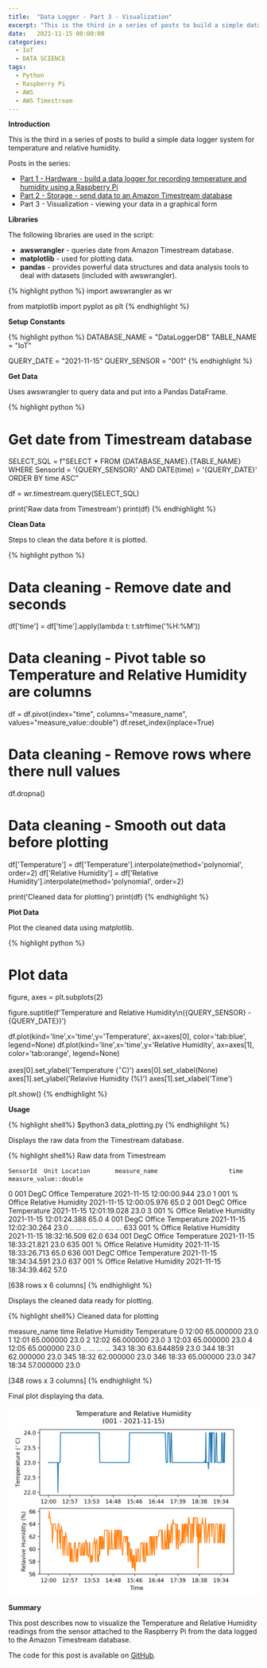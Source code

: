 ```yaml
---
title:  "Data Logger - Part 3 - Visualization"
excerpt: "This is the third in a series of posts to build a simple data logger system for temperature and relative humidity. Part 3 will use the Python Pandas package to visualize the data logged in the Amazon Timestream database."
date:   2021-11-15 00:00:00
categories:
  - IoT
  - DATA SCIENCE
tags:
  - Python
  - Raspberry Pi
  - AWS
  - AWS Timestream
---
```


**Introduction**

This is the third in a series of posts to build a simple data logger system for temperature and relative humidity. 

Posts in the series:

* [Part 1 - Hardware - build a data logger for recording temperature and humidity using a Raspberry Pi](../../../../2020/10/31/data-logger-part-1-hardware)
* [Part 2 - Storage - send data to an Amazon Timestream database](../../../../2021/11/15/data-logger-part-2-storage)
* Part 3 - Visualization - viewing your data in a graphical form

**Libraries**

The following libraries are used in the script:

* **awswrangler** - queries date from Amazon Timestream database.
* **matplotlib** - used for plotting data.
* **pandas** - provides powerful data structures and data analysis tools to deal with datasets (included with awswrangler).

{% highlight python %}
import awswrangler as wr

from matplotlib import pyplot as plt
{% endhighlight %}

**Setup Constants**

{% highlight python %}
DATABASE_NAME = "DataLoggerDB"
TABLE_NAME = "IoT"

QUERY_DATE = "2021-11-15"
QUERY_SENSOR = "001"
{% endhighlight %}

**Get Data**

Uses awswrangler to query data and put into a Pandas DataFrame. 

{% highlight python %}
# Get date from Timestream database
SELECT_SQL = f"SELECT * FROM {DATABASE_NAME}.{TABLE_NAME} WHERE SensorId = '{QUERY_SENSOR}' AND DATE(time) = '{QUERY_DATE}' ORDER BY time ASC"

df = wr.timestream.query(SELECT_SQL)

print('Raw data from Timestream')
print(df)
{% endhighlight %}

**Clean Data**

Steps to clean the data before it is plotted.

{% highlight python %}
# Data cleaning - Remove date and seconds
df['time'] = df['time'].apply(lambda t: t.strftime('%H:%M'))

# Data cleaning - Pivot table so Temperature and Relative Humidity are columns
df = df.pivot(index="time", columns="measure_name", values="measure_value::double")
df.reset_index(inplace=True)

# Data cleaning - Remove rows where there null values
df.dropna()

# Data cleaning - Smooth out data before plotting
df['Temperature'] = df['Temperature'].interpolate(method='polynomial', order=2)
df['Relative Humidity'] = df['Relative Humidity'].interpolate(method='polynomial', order=2)

print('Cleaned data for plotting')
print(df)
{% endhighlight %}

**Plot Data**

Plot the cleaned data using matplotlib. 

{% highlight python %}
# Plot data
figure, axes = plt.subplots(2)

figure.suptitle(f'Temperature and Relative Humidity\n({QUERY_SENSOR} - {QUERY_DATE})')

df.plot(kind='line',x='time',y='Temperature', ax=axes[0], color='tab:blue', legend=None)
df.plot(kind='line',x='time',y='Relative Humidity', ax=axes[1], color='tab:orange', legend=None)

axes[0].set_ylabel('Temperature ($^\circ$C)')
axes[0].set_xlabel(None)
axes[1].set_ylabel('Relavive Humidity (%)')
axes[1].set_xlabel('Time')

plt.show()
{% endhighlight %}

**Usage**

{% highlight shell%}
$python3 data_plotting.py
{% endhighlight %}

Displays the raw data from the Timestream database.

{% highlight shell%}
Raw data from Timestream

    SensorId  Unit Location       measure_name                    time  measure_value::double
0        001  DegC   Office        Temperature 2021-11-15 12:00:00.944                   23.0
1        001     %   Office  Relative Humidity 2021-11-15 12:00:05.976                   65.0
2        001  DegC   Office        Temperature 2021-11-15 12:01:19.028                   23.0
3        001     %   Office  Relative Humidity 2021-11-15 12:01:24.388                   65.0
4        001  DegC   Office        Temperature 2021-11-15 12:02:30.264                   23.0
..       ...   ...      ...                ...                     ...                    ...
633      001     %   Office  Relative Humidity 2021-11-15 18:32:16.509                   62.0
634      001  DegC   Office        Temperature 2021-11-15 18:33:21.821                   23.0
635      001     %   Office  Relative Humidity 2021-11-15 18:33:26.713                   65.0
636      001  DegC   Office        Temperature 2021-11-15 18:34:34.591                   23.0
637      001     %   Office  Relative Humidity 2021-11-15 18:34:39.462                   57.0

[638 rows x 6 columns]
{% endhighlight %}

Displays the cleaned data ready for plotting.

{% highlight shell%}
Cleaned data for plotting

measure_name   time  Relative Humidity  Temperature
0             12:00          65.000000         23.0
1             12:01          65.000000         23.0
2             12:02          66.000000         23.0
3             12:03          65.000000         23.0
4             12:05          65.000000         23.0
..              ...                ...          ...
343           18:30          63.644859         23.0
344           18:31          62.000000         23.0
345           18:32          62.000000         23.0
346           18:33          65.000000         23.0
347           18:34          57.000000         23.0

[348 rows x 3 columns]
{% endhighlight %}

Final plot displaying tha data.

![](/assets/blog/data-logger-part-3-visualization/chart-1.png)

**Summary**

This post describes now to visualize the Temperature and Relative Humidity readings from the sensor attached to the Raspberry Pi from the data logged to the Amazon Timestream database.

The code for this post is available on [GitHub](https://github.com/jonathanoneill/data-logger-blog-post/tree/data-logger-part-3-visualization).
